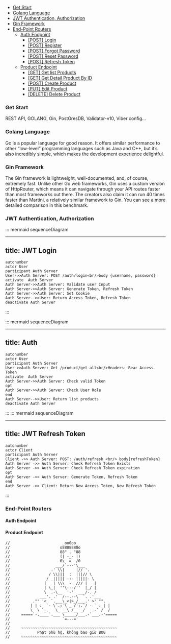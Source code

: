 - [Get Start](#get-start)
- [Golang Language](#golang-language)
- [JWT Authentication, Authorization](#jwt-authentication-authorization)
- [Gin Framework](#gin-framework)
- [End-Point Routers](#end-point-routers)
  - [Auth Endpoint](#1)
    - [[POST] Login](#hello)
    - [[POST] Register](#hello)
    - [[POST] Forgot Password](#hello)
    - [[POST] Reset Password](#hello)
    - [[POST] Refresh Token](#hello)
  - [Product Endpoint](#2)
    - [[GET] Get list Products](#hello)
    - [[GET] Get Detail Product By ID](#hello)
    - [[POST] Create Product](#hello)
    - [[PUT] Edit Product](#hello)
    - [[DELETE] Delete Product](#hello)

### **Get Start**

REST API, GOLANG, Gin, PostGresDB, Validator-v10, Viber config...

### **Golang Language**

Go is a popular language for good reason. It offers similar performance to other “low-level” programming languages such as Java and C++, but it’s also incredibly simple, which makes the development experience delightful.

### **Gin Framework**

The Gin framework is lightweight, well-documented, and, of course, extremely fast.
Unlike other Go web frameworks, Gin uses a custom version of HttpRouter, which means it can navigate through your API routes faster than most frameworks out there. The creators also claim it can run 40 times faster than Martini, a relatively similar framework to Gin. You can see a more detailed comparison in this benchmark.

### **JWT Authentication, Authorization**

::: mermaid
sequenceDiagram

---

## title: JWT Login

    autonumber
    actor User
    participant Auth Server
    User->>Auth Server: POST /auth/login<br/>body {username, password}
    activate  Auth Server
    Auth Server->>Auth Server: Validate user Input
    Auth Server->>Auth Server: Generate Token, Refresh Token
    Auth Server->>Auth Server: Set Cookie
    Auth Server-->>User: Return Access Token, Refresh Token
    deactivate Auth Server

:::

::: mermaid
sequenceDiagram

---

## title: Auth

    autonumber
    actor User
    participant Auth Server
    User->>Auth Server: Get /product/get-all<br/>Headers: Bear Access Token
    activate  Auth Server
    Auth Server->>Auth Server: Check valid Token
    opt
    Auth Server->>Auth Server: Check User Role
    end
    Auth Server-->>User: Return list products
    deactivate Auth Server

:::
::: mermaid
sequenceDiagram

---

## title: JWT Refresh Token

    autonumber
    actor Client
    participant Auth Server
    Client ->> Auth Server: POST: /auth/refresh <br/> body{refreshToken}
    Auth Server ->> Auth Server: Check Refresh Token Exists
    Auth Server ->> Auth Server: Check Refresh Token expiration
    opt
    Auth Server ->> Auth Server: Generate Token, Refresh Token
    end
    Auth Server ->> Client: Return New Access Token, New Refresh Token

:::

### **End-Point Routers**

#### **Auth Endpoint**

#### **Product Endpoint**

```
//                       _oo0oo_
//                      o8888888o
//                      88" . "88
//                      (| -_- |)
//                      0\  =  /0
//                    ___/`---'\___
//                  .' \\|     |// '.
//                 / \\|||  :  |||// \
//                / _||||| -:- |||||- \
//               |   | \\\  -  /// |   |
//               | \_|  ''\---/''  |_/ |
//               \  .-\__  '-'  ___/-. /
//             ___'. .'  /--.--\  `. .'___
//          ."" '<  `.___\_<|>_/___.' >' "".
//         | | :  `- \`.;`\ _ /`;.`/ - ` : | |
//         \  \ `_.   \_ __\ /__ _/   .-` /  /
//     =====`-.____`.___ \_____/___.-`___.-'=====
//                       `=---='
//
//     ~~~~~~~~~~~~~~~~~~~~~~~~~~~~~~~~~~~~~~~~~~
//            Phật phù hộ, không bao giờ BUG
//     ~~~~~~~~~~~~~~~~~~~~~~~~~~~~~~~~~~~~~~~~~~
```
